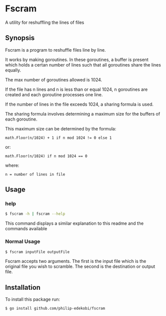 # Fscram
A utility for reshuffling the lines of files

## Synopsis

Fscram is a program to reshuffle files line by line.

It works by making goroutines. In these goroutines, a buffer is present which holds a certan number of lines such that all goroutines share the lines equally.

The max number of goroutines allowed is 1024.

If the file has n lines and n is less than or equal 1024, n goroutines are created and each goroutine processes one line.

If the number of lines in the file exceeds 1024, a sharing formula is used.

The sharing formula involves determining a maximum size for the buffers of each goroutine.

This maximum size can be determined by the formula:

    math.Floor(n/1024) + 1 if n mod 1024 != 0 else 1
    
or:

    math.Floor(n/1024) if n mod 1024 == 0

where: 
    
    n = number of lines in file

## Usage

### help

```bash
$ fscram -h | fscram --help
```

This command displays a similar explanation to this readme and the commands available

### Normal Usage

```bash
$ fscram inputFile outputFile
```

Fscram accepts two arguments. The first is the input file which is the original file you wish to scramble. The second is the destination or output file.

## Installation

To install this package run:

```bash
$ go install github.com/philip-edekobi/fscram
```
